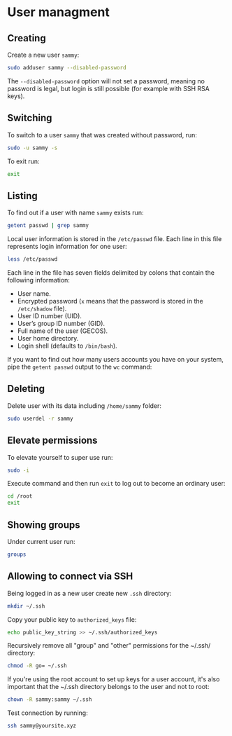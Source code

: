 # User managment

## Creating

Create a new user `sammy`:

```bash
sudo adduser sammy --disabled-password
```

The `--disabled-password` option will not set a password, meaning no password is legal, but login is still possible (for example with SSH RSA keys).

## Switching

To switch to a user `sammy` that was created without password, run:

```bash
sudo -u sammy -s
```

To exit run:

```bash
exit
```

## Listing

To find out if a user with name `sammy` exists run:

```bash
getent passwd | grep sammy
```

Local user information is stored in the `/etc/passwd` file. Each line in this file represents login information for one user:

```bash
less /etc/passwd
```

Each line in the file has seven fields delimited by colons that contain the following information:

* User name.
* Encrypted password (`x` means that the password is stored in the `/etc/shadow` file).
* User ID number (UID).
* User’s group ID number (GID).
* Full name of the user (GECOS).
* User home directory.
* Login shell (defaults to `/bin/bash`).

If you want to find out how many users accounts you have on your system, pipe the `getent passwd` output to the `wc` command:

## Deleting

Delete user with its data including `/home/sammy` folder:

```bash
sudo userdel -r sammy
```

## Elevate permissions

To elevate yourself to super use run:

```bash
sudo -i
```

Execute command and then run `exit` to log out to become an ordinary user:

```bash
cd /root
exit
```

## Showing groups

Under current user run:

```bash
groups
```

## Allowing to connect via SSH

Being logged in as a new user create new `.ssh` directory:

```bash
mkdir ~/.ssh
```

Copy your public key to `authorized_keys` file:

```bash
echo public_key_string >> ~/.ssh/authorized_keys
```

Recursively remove all "group" and "other" permissions for the ~/.ssh/ directory:

```bash
chmod -R go= ~/.ssh
```

If you're using the root account to set up keys for a user account, it's also important that the ~/.ssh directory belongs to the user and not to root:

```bash
chown -R sammy:sammy ~/.ssh
```

Test connection by running:

```bash
ssh sammy@yoursite.xyz
```
